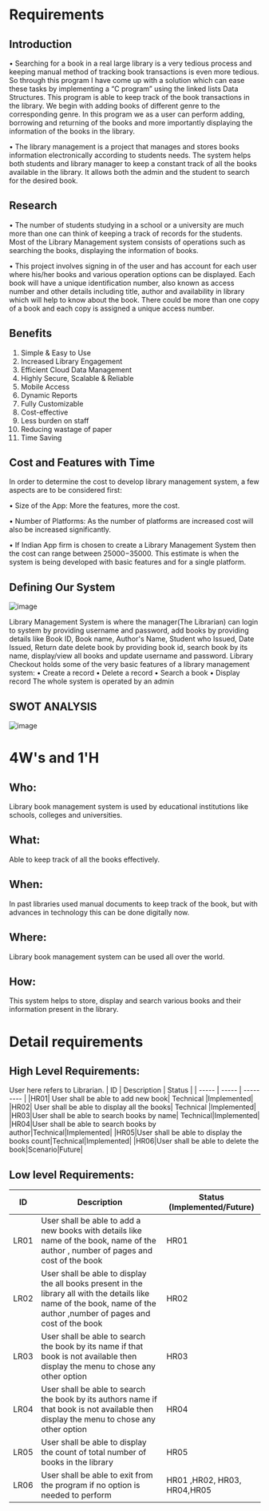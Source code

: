 # Requirements
## Introduction
•	Searching for a book in a real large library is a very tedious process and keeping manual method of tracking book transactions is even more tedious. So through this program I have come up with a solution which can ease these tasks by implementing a “C program” using the linked lists Data Structures. This program is able to keep track of the book transactions in the library. We begin with adding books of different genre to the corresponding genre. In this program we as a user can perform adding, borrowing and returning of the books and more importantly displaying the information of the books in the library.

•	The library management is a project that manages and stores books information electronically according to students needs. The system helps both students and library manager to keep a constant track of all the books available in the library. It allows both the admin and the student to search for the desired book.

## Research
•	The number of students studying in a school or a university are much more than one can think of keeping a track of records for the students. Most of the Library Management system consists of operations such as searching the books, displaying the information of books. 

•	This project involves signing in of the user and has account for each user where his/her books and various operation options can be displayed. Each book will have a unique identification number, also known as access number and other details including title, author and availability in library which will help to know about the book. There could be more than one copy of a book and each copy is assigned a unique access number.

## Benefits
1.	Simple & Easy to Use
2.	Increased Library Engagement
3.	Efficient Cloud Data Management
4.	Highly Secure, Scalable & Reliable
5.	Mobile Access
6.	Dynamic Reports
7.	Fully Customizable
8.	Cost-effective
9.	Less burden on staff
10.	Reducing wastage of paper
11.	Time Saving

## Cost and Features with Time
In order to determine the cost to develop library management system, a few aspects are to be considered first:

•	Size of the App: More the features, more the cost.

•	Number of Platforms: As the number of platforms are increased cost will also be increased significantly.

•	If Indian App firm is chosen to create a Library Management System then the cost can range between $25000-$35000. This estimate is when the system is being developed with basic features and for a single platform.


## Defining Our System
![image](https://user-images.githubusercontent.com/69230664/124621732-2578c880-de98-11eb-8675-4997540f9b34.png)

Library Management System is where the manager(The Librarian) can login to system by providing username and password, add books by providing details like Book ID, Book name, Author's Name, Student who Issued, Date Issued, Return date delete book by providing book id, search book by its name, display/view all books and update username and password.
Library Checkout holds some of the very basic features of a library management system:
•	Create a record
•	Delete a record
•	Search a book
•	Display record
The whole system is operated by an admin



## SWOT ANALYSIS
![image](https://user-images.githubusercontent.com/69230664/124623778-e6e40d80-de99-11eb-954b-ac847b687b53.png)



# 4W&#39;s and 1&#39;H

## Who:
Library book management system is used by educational institutions like schools, colleges and universities.

## What:
Able to keep track of all the books effectively.

## When:
In past libraries used manual documents to keep track of the book, but with advances in technology this can be done digitally now.

## Where:
Library book management system can be used all over the world.

## How:
This system helps to store, display and search various books and their information present in the library.

# Detail requirements
## High Level Requirements: 
 User here refers to Librarian.
| ID | Description | Status | 
| ----- | ----- | --------- |
|HR01| User shall be able to add new book|	Technical |Implemented|
|HR02| User shall be able to display all the books|	Technical |Implemented|
|HR03|User shall be able to search books by name|	Technical|Implemented|
|HR04|User shall be able to search books by author|Technical|Implemented|
|HR05|User shall be able to display the books count|Technical|Implemented|
|HR06|User shall be able to delete the book|Scenario|Future|

##  Low level Requirements:
 
| ID | Description | Status (Implemented/Future) |
| ------ | --------- | ----- |
|LR01| User shall be able to add a new books with details like name of the book, name of the author , number of pages and cost of the book |HR01| Implemented|
|LR02| User shall be able to display the all books present in the library all with the details like name of the book, name of the author ,number of pages and cost of the book |HR02|Implemented|
|LR03| User shall be able to search the book by its name if that book is not available then display the menu to chose any other option |HR03 |Implemented|
|LR04 |User shall be able to search the book by its authors name if that book is not available then display the menu to chose any other option |HR04 |Implemented|
|LR05| User shall be able to display the count of total number of books in the library |HR05| Implemented|
|LR06|User shall be able to exit from the program if no option is needed to perform |HR01 ,HR02, HR03, HR04,HR05| Implemented|


